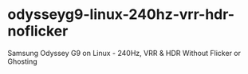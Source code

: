 # odysseyg9-linux-240hz-vrr-hdr-noflicker
Samsung Odyssey G9 on Linux - 240Hz, VRR &amp; HDR Without Flicker or Ghosting
